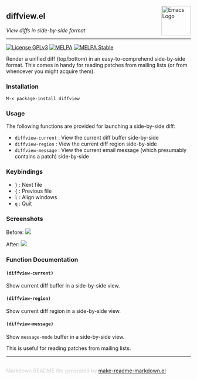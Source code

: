 <a href="https://github.com/mgalgs/diffview-mode"><img src="https://www.gnu.org/software/emacs/images/emacs.png" alt="Emacs Logo" width="80" height="80" align="right"></a>
## diffview.el
*View diffs in side-by-side format*

---
[![License GPLv3](https://img.shields.io/badge/license-GPL_v3-green.svg)](http://www.gnu.org/licenses/gpl-3.0.html)
[![MELPA](http://melpa.org/packages/diffview-badge.svg)](http://melpa.org/#/diffview)
[![MELPA Stable](http://stable.melpa.org/packages/diffview-badge.svg)](http://stable.melpa.org/#/diffview)

Render a unified diff (top/bottom) in an easy-to-comprehend side-by-side
format.  This comes in handy for reading patches from mailing lists (or
from whencever you might acquire them).

### Installation


    M-x package-install diffview

### Usage


The following functions are provided for launching a side-by-side diff:

* `diffview-current` : View the current diff buffer side-by-side
* `diffview-region` : View the current diff region side-by-side
* `diffview-message` : View the current email message (which presumably
   contains a patch) side-by-side

### Keybindings


* `}` : Next file
* `{` : Previous file
* `l` : Align windows
* `q` : Quit

### Screenshots


Before:
<img src="https://raw.github.com/mgalgs/diffview-mode/master/screenshots/diffview-before.png">

After:
<img src="https://raw.github.com/mgalgs/diffview-mode/master/screenshots/diffview-after.png">

### Function Documentation


#### `(diffview-current)`

Show current diff buffer in a side-by-side view.

#### `(diffview-region)`

Show current diff region in a side-by-side view.

#### `(diffview-message)`

Show `message-mode` buffer in a side-by-side view.

This is useful for reading patches from mailing lists.

-----
<div style="padding-top:15px;color: #d0d0d0;">
Markdown README file generated by
<a href="https://github.com/mgalgs/make-readme-markdown">make-readme-markdown.el</a>
</div>
